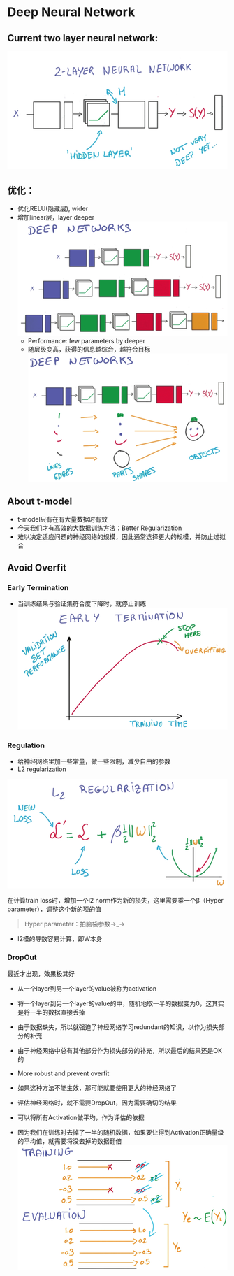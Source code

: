 # Deep Neural Network
## Current two layer neural network:

![](../../res/2_layer_neural.png)

## 优化：
- 优化RELU(隐藏层), wider
- 增加linear层，layer deeper
![](../../res/add_layer.png)
  - Performance: few parameters by deeper 
  - 随层级变高，获得的信息越综合，越符合目标
  ![](../../res/deep_neural_abs.png)
## About t-model 
- t-model只有在有大量数据时有效
- 今天我们才有高效的大数据训练方法：Better Regularization
- 难以决定适应问题的神经网络的规模，因此通常选择更大的规模，并防止过拟合

## Avoid Overfit
### Early Termination
- 当训练结果与验证集符合度下降时，就停止训练
![](../../res/early_termination.png)
### Regulation
- 给神经网络里加一些常量，做一些限制，减少自由的参数
- L2 regularization

![](../../res/l2_regularization.png)

在计算train loss时，增加一个l2 norm作为新的损失，这里需要乘一个β（Hyper parameter），调整这个新的项的值

> Hyper parameter：拍脑袋参数→_→

  - l2模的导数容易计算，即W本身
  
### DropOut
最近才出现，效果极其好
- 从一个layer到另一个layer的value被称为activation
- 将一个layer到另一个layer的value的中，随机地取一半的数据变为0，这其实是将一半的数据直接丢掉
- 由于数据缺失，所以就强迫了神经网络学习redundant的知识，以作为损失部分的补充
- 由于神经网络中总有其他部分作为损失部分的补充，所以最后的结果还是OK的
- More robust and prevent overfit
- 如果这种方法不能生效，那可能就要使用更大的神经网络了

- 评估神经网络时，就不需要DropOut，因为需要确切的结果
- 可以将所有Activation做平均，作为评估的依据
- 因为我们在训练时去掉了一半的随机数据，如果要让得到Activation正确量级的平均值，就需要将没去掉的数据翻倍
![](../../res/dropout.png)